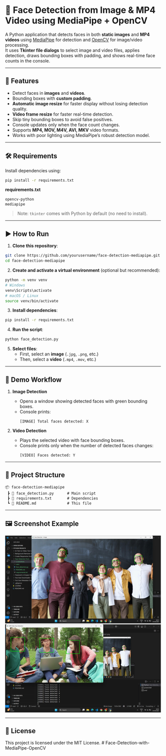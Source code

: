 # 🎯 Face Detection from Image & MP4 Video using MediaPipe + OpenCV

A Python application that detects faces in both **static images** and **MP4 videos** using [MediaPipe](https://developers.google.com/mediapipe) for detection and [OpenCV](https://opencv.org/) for image/video processing.  
It uses **Tkinter file dialogs** to select image and video files, applies detection, draws bounding boxes with padding, and shows real-time face counts in the console.

---

## 📌 Features

- Detect faces in **images** and **videos**.
- Bounding boxes with **custom padding**.
- **Automatic image resize** for faster display without losing detection quality.
- **Video frame resize** for faster real-time detection.
- Skip tiny bounding boxes to avoid false positives.
- Console updates only when the face count changes.
- Supports **MP4, MOV, M4V, AVI, MKV** video formats.
- Works with poor lighting using MediaPipe’s robust detection model.

---

## 🛠 Requirements

Install dependencies using:

```bash
pip install -r requirements.txt
```

**requirements.txt**
```
opencv-python
mediapipe
```
> Note: `tkinter` comes with Python by default (no need to install).

---

## ▶️ How to Run

1. **Clone this repository**:
```bash
git clone https://github.com/yourusername/face-detection-mediapipe.git
cd face-detection-mediapipe
```

2. **Create and activate a virtual environment** (optional but recommended):
```bash
python -m venv venv
# Windows
venv\Scripts\activate
# macOS / Linux
source venv/bin/activate
```

3. **Install dependencies**:
```bash
pip install -r requirements.txt
```

4. **Run the script**:
```bash
python face_detection.py
```

5. **Select files**:
   - First, select an **image** (`.jpg`, `.png`, etc.)
   - Then, select a **video** (`.mp4`, `.mov`, etc.)

---

## 🎥 Demo Workflow

1. **Image Detection**
   - Opens a window showing detected faces with green bounding boxes.
   - Console prints:  
     ```
     [IMAGE] Total faces detected: X
     ```

2. **Video Detection**
   - Plays the selected video with face bounding boxes.
   - Console prints only when the number of detected faces changes:  
     ```
     [VIDEO] Faces detected: Y
     ```

---

## 📂 Project Structure

```
📦 face-detection-mediapipe
 ┣ 📜 face_detection.py      # Main script
 ┣ 📜 requirements.txt       # Dependencies
 ┗ 📜 README.md              # This file
```

---

## 🖼 Screenshot Example

![Face Detection Screenshot](screenshots/example1.png)
![Face Detection Screenshot](screenshots/example2.png)

---

## 📄 License

This project is licensed under the MIT License.
#   F a c e - D e t e c t i o n - w i t h - M e d i a P i p e - O p e n C V 
 
 